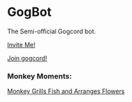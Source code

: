 # GogBot
The Semi-official Gogcord bot.
 
[Invite Me!](https://discord.com/api/oauth2/authorize?client_id=876318869294317579&permissions=8&scope=bot&#32applications.commands)

[Join gogcord!](https://discord.gg/gogcord)


### Monkey Moments:
[Monkey Grills Fish and Arranges Flowers](https://www.dailymotion.com/embed/video/xldcec)
